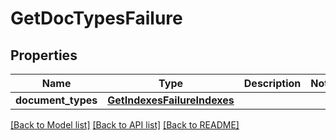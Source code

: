 # GetDocTypesFailure

## Properties
Name | Type | Description | Notes
------------ | ------------- | ------------- | -------------
**document_types** | [**GetIndexesFailureIndexes**](GetIndexesFailureIndexes.md) |  | 

[[Back to Model list]](../README.md#documentation-for-models) [[Back to API list]](../README.md#documentation-for-api-endpoints) [[Back to README]](../README.md)


